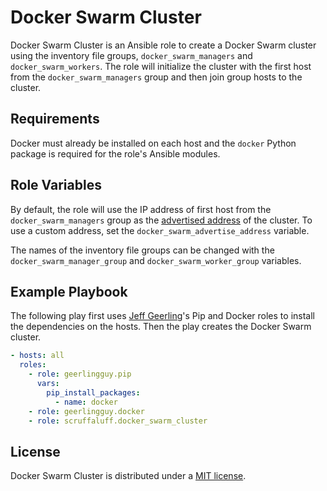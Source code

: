 # Docker Swarm Cluster

Docker Swarm Cluster is an Ansible role to create a Docker Swarm cluster using
the inventory file groups, `docker_swarm_managers` and `docker_swarm_workers`.
The role will initialize the cluster with the first host from the
`docker_swarm_managers` group and then join group hosts to the cluster.

## Requirements

Docker must already be installed on each host and the `docker` Python package is
required for the role's Ansible modules.

## Role Variables

By default, the role will use the IP address of first host from the
`docker_swarm_managers` group as the
[advertised address](https://docs.docker.com/engine/reference/commandline/swarm_init/#--advertise-addr)
of the cluster. To use a custom address, set the
`docker_swarm_advertise_address` variable.

The names of the inventory file groups can be changed with the
`docker_swarm_manager_group` and `docker_swarm_worker_group` variables.

## Example Playbook

The following play first uses [Jeff Geerling](https://github.com/geerlingguy)'s
Pip and Docker roles to install the dependencies on the hosts. Then the play
creates the Docker Swarm cluster.

```yaml
- hosts: all
  roles:
    - role: geerlingguy.pip
      vars:
        pip_install_packages:
          - name: docker
    - role: geerlingguy.docker
    - role: scruffaluff.docker_swarm_cluster
```

## License

Docker Swarm Cluster is distributed under a
[MIT license](https://github.com/scruffaluff/ansible-role-docker-swarm-cluster/blob/master/LICENSE.md).
